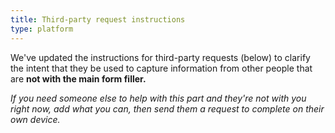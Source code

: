 ```yaml
---
title: Third-party request instructions
type: platform
---
```


We've updated the instructions for third-party requests (below) to clarify the intent that they be used to capture information from other people that are **not with the main form filler.**

*If you need someone else to help with this part and they're not with you right now, add what you can, then send them a request to complete on their own device.*